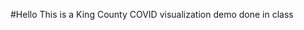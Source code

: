 #Hello
This is a King County COVID visualization demo done in class




<div class="flourish-embed flourish-chart" data-src="visualisation/5259314"><script src="https://public.flourish.studio/resources/embed.js"></script></div>
